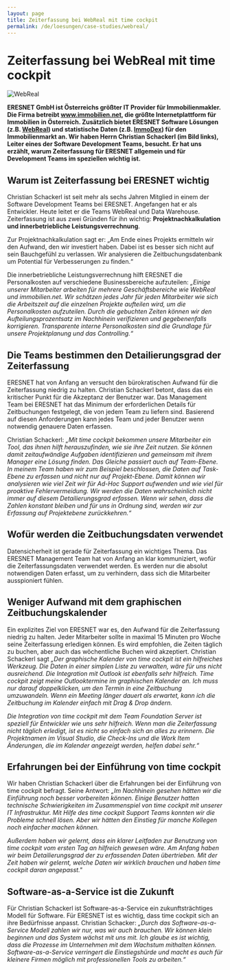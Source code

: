 ```yaml
---
layout: page
title: Zeiterfassung bei WebReal mit time cockpit
permalink: /de/loesungen/case-studies/webreal/
---
```


<h1 xmlns="http://www.w3.org/1999/xhtml">Zeiterfassung bei WebReal mit time cockpit</h1><p xmlns="http://www.w3.org/1999/xhtml">
  <img src="{{site.baseurl}}images/customer_logos/webreal_some_team_members.png.png" alt="WebReal" title="WebReal" />
</p><p xmlns="http://www.w3.org/1999/xhtml">
  <strong>ERESNET GmbH ist Österreichs größter IT Provider für Immobilienmakler. Die Firma betreibt <a href="http://www.immobilien.net/" target="_blank">www.immobilien.net</a>, die größte Internetplattform für Immobilien in Österreich. Zusätzlich bietet ERESNET Software Lösungen (z.B. <a href="http://www.webreal.at/" target="_blank">WebReal</a>) und statistische Daten (z.B. <a href="http://www.immobilien.net/immodex" target="_blank">ImmoDex</a>) für den Immobilienmarkt an. Wir haben Herrn Christian Schackerl (im Bild links), Leiter eines der Software Development Teams, besucht. Er hat uns erzählt, warum Zeiterfassung für ERESNET allgemein und für Development Teams im speziellen wichtig ist.</strong>
</p><h2 xmlns="http://www.w3.org/1999/xhtml">Warum ist Zeiterfassung bei ERESNET wichtig</h2><p xmlns="http://www.w3.org/1999/xhtml">Christian Schackerl ist seit mehr als sechs Jahren Mitglied in einem der Software Development Teams bei ERESNET. Angefangen hat er als Entwickler. Heute leitet er die Teams WebReal und Data Warehouse. Zeiterfassung ist aus zwei Gründen für ihn wichtig: <strong>Projektnachkalkulation und innerbetriebliche Leistungsverrechnung</strong>.</p><p xmlns="http://www.w3.org/1999/xhtml">Zur Projektnachkalkulation sagt er: „Am Ende eines Projekts ermitteln wir den Aufwand, den wir investiert haben. Dabei ist es besser sich nicht auf sein Bauchgefühl zu verlassen. Wir analysieren die Zeitbuchungsdatenbank um Potential für Verbesserungen zu finden.“</p><p xmlns="http://www.w3.org/1999/xhtml">Die innerbetriebliche Leistungsverrechnung hilft ERESNET die Personalkosten auf verschiedene Businessbereiche aufzuteilen: <em>„Einige unserer Mitarbeiter arbeiten für mehrere Geschäftsbereiche wie WebReal und immobilien.net. Wir schätzen jedes Jahr für jeden Mitarbeiter wie sich die Arbeitszeit auf die einzelnen Projekte aufteilen wird, um die Personalkosten aufzuteilen. Durch die gebuchten Zeiten können wir den Aufteilungsprozentsatz im Nachhinein verifizieren und gegebenenfalls korrigieren. Transparente interne Personalkosten sind die Grundlage für unsere Projektplanung und das Controlling.“</em></p><h2 xmlns="http://www.w3.org/1999/xhtml">Die Teams bestimmen den Detailierungsgrad der Zeiterfassung</h2><p xmlns="http://www.w3.org/1999/xhtml">ERESNET hat von Anfang an versucht den bürokratischen Aufwand für die Zeiterfassung niedrig zu halten. Christian Schackerl betont, dass das ein kritischer Punkt für die Akzeptanz der Benutzer war. Das Management Team bei ERESNET hat das Minimum der erforderlichen Details für Zeitbuchungen festgelegt, die von jedem Team zu liefern sind. Basierend auf diesen Anforderungen kann jedes Team und jeder Benutzer wenn notwendig genauere Daten erfassen.</p><p xmlns="http://www.w3.org/1999/xhtml">Christian Schackerl: <em>„Mit time cockpit bekommen unsere Mitarbeiter ein Tool, das ihnen hilft herauszufinden, wie sie ihre Zeit nutzen. Sie können damit zeitaufwändige Aufgaben identifizieren und gemeinsam mit ihrem Manager eine Lösung finden. Das Gleiche passiert auch auf Team-Ebene. In meinem Team haben wir zum Beispiel beschlossen, die Daten auf Task-Ebene zu erfassen und nicht nur auf Projekt-Ebene. Damit können wir analysieren wie viel Zeit wir für Ad-Hoc Support aufwenden und wie viel für proaktive Fehlervermeidung. Wir werden die Daten wahrscheinlich nicht immer auf diesem Detailierungsgrad erfassen. Wenn wir sehen, dass die Zahlen konstant bleiben und für uns in Ordnung sind, werden wir zur Erfassung auf Projektebene zurückkehren.“</em></p><h2 xmlns="http://www.w3.org/1999/xhtml">Wofür werden die Zeitbuchungsdaten verwendet</h2><p xmlns="http://www.w3.org/1999/xhtml">Datensicherheit ist gerade für Zeiterfassung ein wichtiges Thema. Das ERESNET Management Team hat von Anfang an klar kommuniziert, wofür die Zeiterfassungsdaten verwendet werden. Es werden nur die absolut notwendigen Daten erfasst, um zu verhindern, dass sich die Mitarbeiter ausspioniert fühlen.</p><h2 xmlns="http://www.w3.org/1999/xhtml">Weniger Aufwand mit dem graphischen Zeitbuchungskalender</h2><p xmlns="http://www.w3.org/1999/xhtml">Ein explizites Ziel von ERESNET war es, den Aufwand für die Zeiterfassung niedrig zu halten. Jeder Mitarbeiter sollte in maximal 15 Minuten pro Woche seine Zeiterfassung erledigen können. Es wird empfohlen, die Zeiten täglich zu buchen, aber auch das wöchentliche Buchen wird akzeptiert. Christian Schackerl sagt <em>„Der graphische Kalender von time cockpit ist ein hilfreiches Werkzeug. Die Daten in einer simplen Liste zu verwalten, wäre für uns nicht ausreichend. Die Integration mit Outlook ist ebenfalls sehr hilfreich. Time cockpit zeigt meine Outlooktermine im graphischen Kalender an. Ich muss nur darauf doppelklicken, um den Termin in eine Zeitbuchung umzuwandeln. Wenn ein Meeting länger dauert als erwartet, kann ich die Zeitbuchung im Kalender einfach mit Drag &amp; Drop ändern.</em></p><p xmlns="http://www.w3.org/1999/xhtml">
  <em>Die Integration von time cockpit mit dem Team Foundation Server ist speziell für Entwickler wie uns sehr hilfreich. Wenn man die Zeiterfassung nicht täglich erledigt, ist es nicht so einfach sich an alles zu erinnern. Die Projektnamen im Visual Studio, die Check-Ins und die Work Item Änderungen, die im Kalender angezeigt werden, helfen dabei sehr.“</em>
</p><h2 xmlns="http://www.w3.org/1999/xhtml">Erfahrungen bei der Einführung von time cockpit</h2><p xmlns="http://www.w3.org/1999/xhtml">Wir haben Christian Schackerl über die Erfahrungen bei der Einführung von time cockpit befragt. Seine Antwort: <em>„Im Nachhinein gesehen hätten wir die Einführung noch besser vorbereiten können. Einige Benutzer hatten technische Schwierigkeiten im Zusammenspiel von time cockpit mit unserer IT Infrastruktur. Mit Hilfe des time cockpit Support Teams konnten wir die Probleme schnell lösen. Aber wir hätten den Einstieg für manche Kollegen noch einfacher machen können.</em></p><p xmlns="http://www.w3.org/1999/xhtml">
  <em>Außerdem haben wir gelernt, dass ein klarer Leitfaden zur Benutzung von time cockpit vom ersten Tag an hilfreich gewesen wäre. Am Anfang haben wir beim Detailierungsgrad der zu erfassenden Daten übertrieben. Mit der Zeit haben wir gelernt, welche Daten wir wirklich brauchen und haben time cockpit daran angepasst."</em>
</p><h2 xmlns="http://www.w3.org/1999/xhtml">Software-as-a-Service ist die Zukunft</h2><p xmlns="http://www.w3.org/1999/xhtml">Für Christian Schackerl ist Software-as-a-Service ein zukunftsträchtiges Modell für Software. Für ERESNET ist es wichtig, dass time cockpit sich an ihre Bedürfnisse anpasst. Christian Schacker: <em>„Durch das Software-as-a-Service Modell zahlen wir nur, was wir auch brauchen. Wir können klein beginnen und das System wächst mit uns mit. Ich glaube es ist wichtig, dass die Prozesse im Unternehmen mit dem Wachstum mithalten können. Software-as-a-Service verringert die Einstiegshürde und macht es auch für kleinere Firmen möglich mit professionellen Tools zu arbeiten.“</em></p><p xmlns="http://www.w3.org/1999/xhtml">
  <em>
    <br />
  </em>
</p><p xmlns="http://www.w3.org/1999/xhtml">
  <em>
    <br />
  </em>
</p>